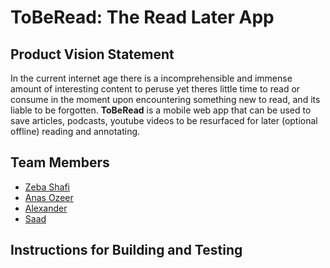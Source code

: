 # ToBeRead: The Read Later App

## Product Vision Statement

In the current internet age there is a incomprehensible and immense amount of interesting content to peruse yet theres little time to read or consume in the moment upon encountering something new to read, and its liable to be forgotten. **ToBeRead** is a mobile web app that can be used to save articles, podcasts, youtube videos to be resurfaced for later (optional offline) reading and annotating.

## Team Members

- [Zeba Shafi](https://github.com/Zeba-Shafi)
- [Anas Ozeer](https://github.com/anas-ozeer)
- [Alexander](https://github.com/EscoAl516)
- [Saad](https://github.com/one-loop)

## Instructions for Building and Testing

